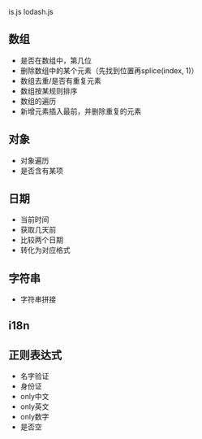 is.js
lodash.js

## 数组
- 是否在数组中，第几位
- 删除数组中的某个元素（先找到位置再splice(index, 1)）
- 数组去重/是否有重复元素
- 数组按某规则排序
- 数组的遍历
- 新增元素插入最前，并删除重复的元素


## 对象
- 对象遍历
- 是否含有某项



## 日期
- 当前时间
- 获取几天前
- 比较两个日期
- 转化为对应格式


## 字符串
- 字符串拼接



## i18n



## 正则表达式
- 名字验证
- 身份证
- only中文
- only英文
- only数字
- 是否空




